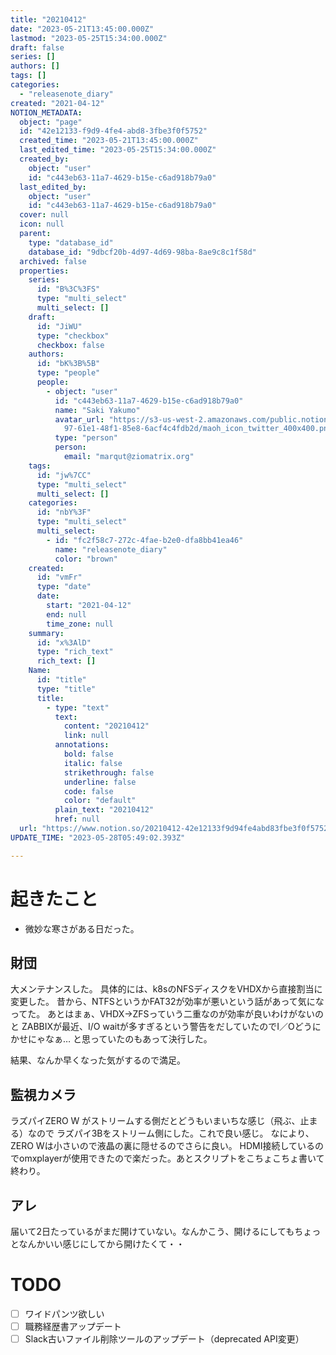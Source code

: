 ```yaml
---
title: "20210412"
date: "2023-05-21T13:45:00.000Z"
lastmod: "2023-05-25T15:34:00.000Z"
draft: false
series: []
authors: []
tags: []
categories:
  - "releasenote_diary"
created: "2021-04-12"
NOTION_METADATA:
  object: "page"
  id: "42e12133-f9d9-4fe4-abd8-3fbe3f0f5752"
  created_time: "2023-05-21T13:45:00.000Z"
  last_edited_time: "2023-05-25T15:34:00.000Z"
  created_by:
    object: "user"
    id: "c443eb63-11a7-4629-b15e-c6ad918b79a0"
  last_edited_by:
    object: "user"
    id: "c443eb63-11a7-4629-b15e-c6ad918b79a0"
  cover: null
  icon: null
  parent:
    type: "database_id"
    database_id: "9dbcf20b-4d97-4d69-98ba-8ae9c8c1f58d"
  archived: false
  properties:
    series:
      id: "B%3C%3FS"
      type: "multi_select"
      multi_select: []
    draft:
      id: "JiWU"
      type: "checkbox"
      checkbox: false
    authors:
      id: "bK%3B%5B"
      type: "people"
      people:
        - object: "user"
          id: "c443eb63-11a7-4629-b15e-c6ad918b79a0"
          name: "Saki Yakumo"
          avatar_url: "https://s3-us-west-2.amazonaws.com/public.notion-static.com/3ad1c4\
            97-61e1-48f1-85e8-6acf4c4fdb2d/maoh_icon_twitter_400x400.png"
          type: "person"
          person:
            email: "marqut@ziomatrix.org"
    tags:
      id: "jw%7CC"
      type: "multi_select"
      multi_select: []
    categories:
      id: "nbY%3F"
      type: "multi_select"
      multi_select:
        - id: "fc2f58c7-272c-4fae-b2e0-dfa8bb41ea46"
          name: "releasenote_diary"
          color: "brown"
    created:
      id: "vmFr"
      type: "date"
      date:
        start: "2021-04-12"
        end: null
        time_zone: null
    summary:
      id: "x%3AlD"
      type: "rich_text"
      rich_text: []
    Name:
      id: "title"
      type: "title"
      title:
        - type: "text"
          text:
            content: "20210412"
            link: null
          annotations:
            bold: false
            italic: false
            strikethrough: false
            underline: false
            code: false
            color: "default"
          plain_text: "20210412"
          href: null
  url: "https://www.notion.so/20210412-42e12133f9d94fe4abd83fbe3f0f5752"
UPDATE_TIME: "2023-05-28T05:49:02.393Z"

---
```

<link rel="stylesheet" href="https://cdn.jsdelivr.net/npm/katex@0.16.2/dist/katex.min.css" integrity="sha384-bYdxxUwYipFNohQlHt0bjN/LCpueqWz13HufFEV1SUatKs1cm4L6fFgCi1jT643X" crossorigin="anonymous">


# 起きたこと

- 微妙な寒さがある日だった。

## 財団


大メンテナンスした。 具体的には、k8sのNFSディスクをVHDXから直接割当に変更した。 昔から、NTFSというかFAT32が効率が悪いという話があって気になってた。 あとはまぁ、VHDX→ZFSっていう二重なのが効率が良いわけがないのと ZABBIXが最近、I/O waitが多すぎるという警告をだしていたのでI／Oどうにかせにゃなぁ… と思っていたのもあって決行した。


結果、なんか早くなった気がするので満足。


## 監視カメラ


ラズパイZERO W がストリームする側だとどうもいまいちな感じ（飛ぶ、止まる）なので ラズパイ3Bをストリーム側にした。これで良い感じ。 なにより、ZERO Wは小さいので液晶の裏に隠せるのでさらに良い。 HDMI接続しているのでomxplayerが使用できたので楽だった。あとスクリプトをこちょこちょ書いて終わり。


## アレ


届いて2日たっているがまだ開けていない。なんかこう、開けるにしてもちょっとなんかいい感じにしてから開けたくて・・


# TODO

- [ ] ワイドパンツ欲しい
- [ ] 職務経歴書アップデート
- [ ] Slack古いファイル削除ツールのアップデート（deprecated API変更）
